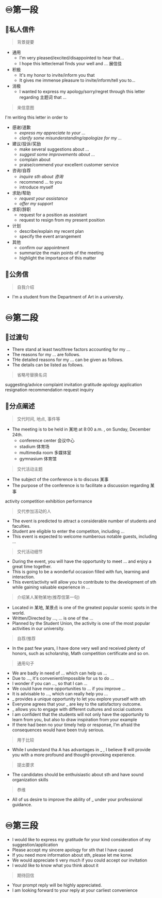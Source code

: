 # ♾️第一段
## 💫私人信件
> 背景提要

- 通用
	- I'm very pleased/excited/disappointed to hear that...
	- I hope this letter/email finds your well and ... 展信佳
- 积极
	- It's my honor to invite/inform you that
	- It gives me immense pleasure to invite/inform/tell you to...
- 消极
	- I wanted to express my apology/sorry/regret through this letter regarding 主题词 that ...


> 来信意图

I'm writing this letter in order to 
- 感谢/道歉
	- *express my appreciate to your ...*
	- *clarify some misunderstanding/apologize for my ...*
- 建议/投诉/奖励
	- make several suggestions about ...
	- *suggest some improvements about ...*
	- complain about
	- praise/commend your excellent customer service
- 咨询/自荐
	- *inquire sth about 咨询*
	- recommend ... to you
	- introduce myself
- 求助/帮助
	- *request your assistance*
	- *offer my support*
- 求职/辞职
	- request for a position as assistant
	- request to resign from my present position
- 计划
	- describe/explain my recent plan
	- specify the event arrangement
- 其他
	- confirm our appointment
	- summarize the main points of the meeting
	- highlight the importance of this matter

## 💫公务信
> 自我介绍
- I'm a student from the Department of Art in a university.


# ♾️第二段
## 💫过渡句
- There stand at least two/three factors accounting for my ...
- The reasons for my ... are follows.
- THe detailed reasons for my ... can be given as follows.
- The details can be listed as follows.

> 省略号替换名词

suggesting/advice
complaint invitation gratitude apology application resignation recommendation request inquiry

## 💫分点阐述
> 交代时间, 地点, 事件等
- The meeting is to be held in 某地 at 8:00 a.m. , on Sunday, December 24th.
	- conference center 会议中心
	- stadium 体育场
	- multimedia room 多媒体室
	- gymnasium 体育馆


> 交代活动主题
- The subject of the conference is to discuss 某事
- The purpose of the conference is to facilitate a discussion regarding 某事

activity competition exhibition performance

> 交代参加活动的人
- The event is predicted to attract a considerable number of students and faculties.
- Student are eligible to enter the competiton, including ...
- This event is expected to welcome numberous notable guests, including ...

> 交代活动细节
- During the event, you will have the opportunity to meet ... and enjoy a great time together.
- This is going to be a wonderful occasion filled with fun, learning and interaction.
- This event/activity will allow you to contribute to the development of sth while gaining valuable experience in ...

> 介绍某人某物某地(推荐信第一句)
- Located in 某地, 某景点 is one of the greatest popular scenic spots in the world.
- Written/Directed by ..., ... is one of the ...
- Planned by the Student Union, the activity is one of the most popular activities in our university.

> 自荐/推荐
- In the past few years, I have done very well and received plenty of honors, such as scholarship, Math competition certificate and so on.

> 通用句子
- We are badly in need of ... which can help us ...
- Due to ..., it's convenient/impossible for us to do ...
- I wonder if you can ..., so that I can ...
- We could have more opportunities to ... if you improve ...
- It is advisable to ..., which can really help you ...
- _ provides a unique opportunity to let you explore yourself with sth
- Everyone agrees that your _ are key to the satisfactory outcome.
- _ allows you to engage with different cultures and social customs
- I am confident that the students will not only have the opportunity to learn from you, but also to draw inspiration from your example
- If there had been no your timely help or response, I'm afraid the consequences would have been truly serious.


> 用于比较
- While I understand tha A has advantages in _ , I believe B will provide you with a more profound and thought-provoking experience.

> 提出要求
- The candidates should be enthuisiastic about sth and have sound organization skills

> 恭维
- All of us desire to improve the ability of _ under your professional guidance.


# ♾️第三段
- I would like to express my gratitude for your kind consideration of my suggestion/application
- Please accept my sincere apology for sth that I have caused
- If you need more information about sth, please let me konw.
- We would appreciate ti very much if you could accept our invitation
- I would like to know what you think about it


> 期待回信
- Your prompt reply will be highly appreciated.
- I am looking forward to your reply at your carliest convenience






